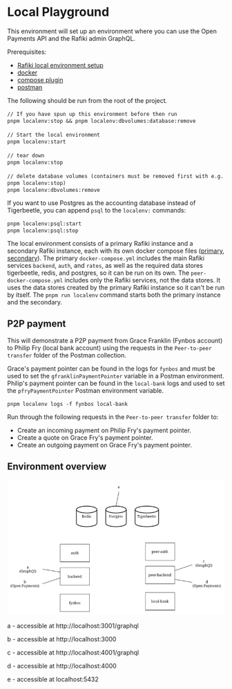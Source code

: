 # Local Playground

This environment will set up an environment where you can use the Open Payments API and the Rafiki
admin GraphQL.

Prerequisites:

- [Rafiki local environment setup](../../README.md#environment-setup)
- [docker](https://docs.docker.com/get-docker/)
- [compose plugin](https://docs.docker.com/compose/install/compose-plugin/)
- [postman](https://www.postman.com/downloads/)

The following should be run from the root of the project.

```
// If you have spun up this environment before then run
pnpm localenv:stop && pnpm localenv:dbvolumes:database:remove

// Start the local environment
pnpm localenv:start

// tear down
pnpm localenv:stop

// delete database volumes (containers must be removed first with e.g. pnpm localenv:stop)
pnpm localenv:dbvolumes:remove
```

If you want to use Postgres as the accounting database instead of Tigerbeetle, you can append `psql` to the `localenv:` commands:

```
pnpm localenv:psql:start
pnpm localenv:psql:stop
```

The local environment consists of a primary Rafiki instance and a secondary Rafiki instance, each with
its own docker compose files ([primary](./docker-compose.yml), [secondary](./peer-docker-compose.yml)).
The primary `docker-compose.yml` includes the main Rafiki services `backend`, `auth`, and `rates`, as well
as the required data stores tigerbeetle, redis, and postgres, so it can be run on its own.
The `peer-docker-compose.yml` includes only the Rafiki services, not the data stores. It uses the
data stores created by the primary Rafiki instance so it can't be run by itself.
The `pnpm run localenv` command starts both the primary instance and the secondary.

## P2P payment

This will demonstrate a P2P payment from Grace Franklin (Fynbos account) to Philip Fry (local bank account) using
the requests in the `Peer-to-peer transfer` folder of the Postman collection.

Grace's payment pointer can be found in the logs for `fynbos` and must be used to set the `gfranklinPaymentPointer` variable in a Postman environment.
Philip's payment pointer can be found in the `local-bank` logs and used to set the `pfryPaymentPointer` Postman environment variable.

```
pnpm localenv logs -f fynbos local-bank
```

Run through the following requests in the `Peer-to-peer transfer` folder to:

- Create an incoming payment on Philip Fry's payment pointer.
- Create a quote on Grace Fry's payment pointer.
- Create an outgoing payment on Grace Fry's payment pointer.

## Environment overview

![Docker compose environment](./local-dev.png)

a - accessible at http://localhost:3001/graphql

b - accessible at http://localhost:3000

c - accessible at http://localhost:4001/graphql

d - accessible at http://localhost:4000

e - accessible at localhost:5432
